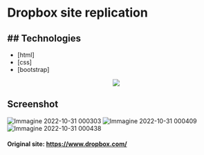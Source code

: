 # Dropbox site replication

## ## Technologies

* [html]
* [css]
* [bootstrap]


<p align="center">
  <a href="https://skillicons.dev">
    <img src="https://skillicons.dev/icons?i=html,css,bootstrap,vscode" />
  </a>
</p>

## Screenshot

![Immagine 2022-10-31 000303](https://user-images.githubusercontent.com/96775417/198906175-6dd76eeb-c901-4a8a-8651-1a9c7cdd5068.png)
![Immagine 2022-10-31 000409](https://user-images.githubusercontent.com/96775417/198906179-97b7ce0d-15de-4406-8544-66507c8948df.png)
![Immagine 2022-10-31 000438](https://user-images.githubusercontent.com/96775417/198906183-9b9e20f5-bcf7-4501-afac-0ea92dad6ee7.png)

#### Original site: https://www.dropbox.com/